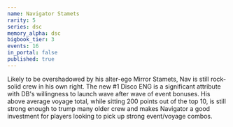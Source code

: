 ```yaml
---
name: Navigator Stamets
rarity: 5
series: dsc
memory_alpha: dsc
bigbook_tier: 3
events: 16
in_portal: false
published: true
---
```


Likely to be overshadowed by his alter-ego Mirror Stamets, Nav is still rock-solid crew in his own right. The new #1 Disco ENG is a significant attribute with DB's willingness to launch wave after wave of event bonuses. His above average voyage total, while sitting 200 points out of the top 10, is still strong enough to trump many older crew and makes Navigator a good investment for players looking to pick up strong event/voyage combos.
